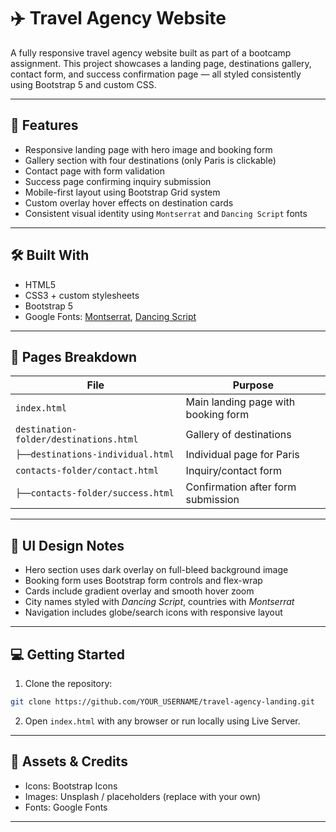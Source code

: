 # ✈️ Travel Agency Website

A fully responsive travel agency website built as part of a bootcamp assignment. This project showcases a landing page, destinations gallery, contact form, and success confirmation page — all styled consistently using Bootstrap 5 and custom CSS.

---

## 🌟 Features

- Responsive landing page with hero image and booking form
- Gallery section with four destinations (only Paris is clickable)
- Contact page with form validation
- Success page confirming inquiry submission
- Mobile-first layout using Bootstrap Grid system
- Custom overlay hover effects on destination cards
- Consistent visual identity using `Montserrat` and `Dancing Script` fonts

---

## 🛠️ Built With

- HTML5
- CSS3 + custom stylesheets
- Bootstrap 5
- Google Fonts: [Montserrat](https://fonts.google.com/specimen/Montserrat), [Dancing Script](https://fonts.google.com/specimen/Dancing+Script)

---

## 📄 Pages Breakdown

| File                                   | Purpose                             |
| -------------------------------------- | ----------------------------------- |
| `index.html`                           | Main landing page with booking form |
| `destination-folder/destinations.html` | Gallery of destinations             |
| `├──destinations-individual.html`      | Individual page for Paris           |
| `contacts-folder/contact.html`         | Inquiry/contact form                |
| `├──contacts-folder/success.html`      | Confirmation after form submission  |

---

## 🎨 UI Design Notes

- Hero section uses dark overlay on full-bleed background image
- Booking form uses Bootstrap form controls and flex-wrap
- Cards include gradient overlay and smooth hover zoom
- City names styled with _Dancing Script_, countries with _Montserrat_
- Navigation includes globe/search icons with responsive layout

---

## 💻 Getting Started

1. Clone the repository:

```bash
git clone https://github.com/YOUR_USERNAME/travel-agency-landing.git
```

2. Open `index.html` with any browser or run locally using Live Server.

---

## 📸 Assets & Credits

- Icons: Bootstrap Icons
- Images: Unsplash / placeholders (replace with your own)
- Fonts: Google Fonts

---
